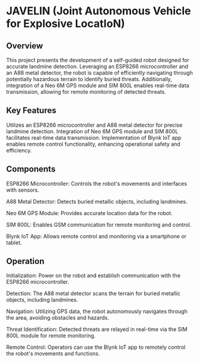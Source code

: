 #  JAVELIN (Joint Autonomous Vehicle for Explosive LocatIoN)
## Overview
This project presents the development of a self-guided robot designed for accurate landmine detection. Leveraging an ESP8266 microcontroller and an A88 metal detector, the robot is capable of efficiently navigating through potentially hazardous terrain to identify buried threats. Additionally, integration of a Neo 6M GPS module and SIM 800L enables real-time data transmission, allowing for remote monitoring of detected threats.

## Key Features
Utilizes an ESP8266 microcontroller and A88 metal detector for precise landmine detection.
Integration of Neo 6M GPS module and SIM 800L facilitates real-time data transmission.
Implementation of Blynk IoT app enables remote control functionality, enhancing operational safety and efficiency.
## Components
ESP8266 Microcontroller: Controls the robot's movements and interfaces with sensors.

A88 Metal Detector: Detects buried metallic objects, including landmines.

Neo 6M GPS Module: Provides accurate location data for the robot.

SIM 800L: Enables GSM communication for remote monitoring and control.

Blynk IoT App: Allows remote control and monitoring via a smartphone or tablet.
## Operation
Initialization: Power on the robot and establish communication with the ESP8266 microcontroller.

Detection: The A88 metal detector scans the terrain for buried metallic objects, including landmines.

Navigation: Utilizing GPS data, the robot autonomously navigates through the area, avoiding obstacles and hazards.

Threat Identification: Detected threats are relayed in real-time via the SIM 800L module for remote monitoring.

Remote Control: Operators can use the Blynk IoT app to remotely control the robot's movements and functions.
